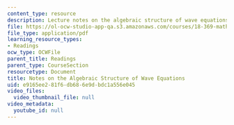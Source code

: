 ```yaml
---
content_type: resource
description: Lecture notes on the algebraic structure of wave equations.
file: https://ol-ocw-studio-app-qa.s3.amazonaws.com/courses/18-369-mathematical-methods-in-nanophotonics-spring-2008/e9165ee281f6db686e9dbdc1a556e045_wave_equations.pdf
file_type: application/pdf
learning_resource_types:
- Readings
ocw_type: OCWFile
parent_title: Readings
parent_type: CourseSection
resourcetype: Document
title: Notes on the Algebraic Structure of Wave Equations
uid: e9165ee2-81f6-db68-6e9d-bdc1a556e045
video_files:
  video_thumbnail_file: null
video_metadata:
  youtube_id: null
---
```


